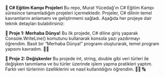 **🚀 C# Eğitim Kampı Projeleri**
Bu repo, Murat Yücedağ'ın C# Eğitim Kampı süresince tamamladığım projeleri içermektedir. Projeler, C# dilinin temel kavramlarını anlamamı ve geliştirmemi sağladı. Aşağıda her projeye dair teknik detayları bulabilirsiniz:

**:diamond_shape_with_a_dot_inside: Proje 1: Merhaba Dünya!**
Bu ilk projede, C# diline giriş yaparak Console.WriteLine() komutunu kullanarak konsola yazı yazdırmayı öğrendim. Basit bir “Merhaba Dünya!” programı oluşturarak, temel program yapısını kavradım. :technologist:

**:diamond_shape_with_a_dot_inside: Proje 2: Değişkenler**
Bu projede int, string, double gibi veri türleri ile değişken tanımlama ve bu türler üzerinde işlem yapma pratikleri yaptım. Farklı veri türlerinin özelliklerini ve nasıl kullanıldığını öğrendim. :man_technologist: 	:capital_abcd:

